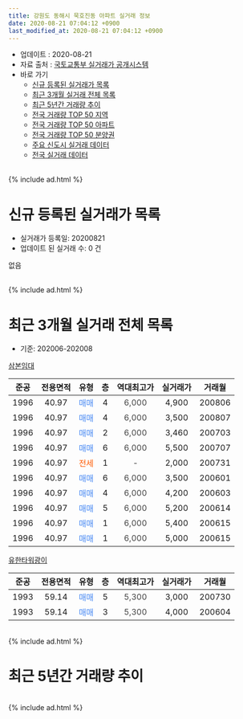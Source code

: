```yaml
---
title: 강원도 동해시 묵호진동 아파트 실거래 정보
date: 2020-08-21 07:04:12 +0900
last_modified_at: 2020-08-21 07:04:12 +0900
---
```


* 업데이트 : 2020-08-21
* 자료 출처 : [국토교통부 실거래가 공개시스템](http://rt.molit.go.kr)
* 바로 가기
    * [신규 등록된 실거래가 목록](#신규-등록된-실거래가-목록)
    * [최근 3개월 실거래 전체 목록](#최근-3개월-실거래-전체-목록)
    * [최근 5년간 거래량 추이](#최근-5년간-거래량-추이)
    * [전국 거래량 TOP 50 지역](https://inasie.github.io/apt-trade-info/최근-3개월-전국에서-가장-거래가-많이-발생한-지역)
    * [전국 거래량 TOP 50 아파트](https://inasie.github.io/apt-trade-info/최근-3개월-전국에서-가장-거래가-많이-발생한-아파트)
    * [전국 거래량 TOP 50 분양권](https://inasie.github.io/apt-trade-info/최근-3개월-전국에서-가장-거래가-많이-발생한-분양권)
    * [주요 신도시 실거래 데이터](https://inasie.github.io/apt-trade-info/주요-신도시)
    * [전국 실거래 데이터](https://inasie.github.io/apt-trade-info/전국)
<br>
{% include ad.html %}
<br>

# 신규 등록된 실거래가 목록
* 실거래가 등록일: 20200821
* 업데이트 된 실거래 수: 0 건

없음

<br>
{% include ad.html %}
<br>

# 최근 3개월 실거래 전체 목록
* 기준: 202006-202008


[삼본임대](https://search.naver.com/search.naver?query=%EA%B0%95%EC%9B%90%EB%8F%84+%EB%8F%99%ED%95%B4%EC%8B%9C+%EB%AC%B5%ED%98%B8%EC%A7%84%EB%8F%99+%EC%82%BC%EB%B3%B8%EC%9E%84%EB%8C%80)

|준공|전용면적|유형|층|역대최고가|실거래가|거래월|
|:---:|:---:|:---:|:---:|:---:|:---:|:---:|
|1996|40.97|<span style="color:#4285f3">매매</span>|4|<span style="color:#444444">6,000</span>|4,900|200806|
|1996|40.97|<span style="color:#4285f3">매매</span>|4|<span style="color:#444444">6,000</span>|3,500|200807|
|1996|40.97|<span style="color:#4285f3">매매</span>|2|<span style="color:#444444">6,000</span>|3,460|200703|
|1996|40.97|<span style="color:#4285f3">매매</span>|6|<span style="color:#444444">6,000</span>|5,500|200707|
|1996|40.97|<span style="color:#ff5a00">전세</span>|1|<span style="color:#444444">-</span>|2,000|200731|
|1996|40.97|<span style="color:#4285f3">매매</span>|6|<span style="color:#444444">6,000</span>|3,500|200601|
|1996|40.97|<span style="color:#4285f3">매매</span>|4|<span style="color:#444444">6,000</span>|4,200|200603|
|1996|40.97|<span style="color:#4285f3">매매</span>|5|<span style="color:#444444">6,000</span>|5,200|200614|
|1996|40.97|<span style="color:#4285f3">매매</span>|1|<span style="color:#444444">6,000</span>|5,400|200615|
|1996|40.97|<span style="color:#4285f3">매매</span>|1|<span style="color:#444444">6,000</span>|5,000|200615|

[유한타워광이](https://search.naver.com/search.naver?query=%EA%B0%95%EC%9B%90%EB%8F%84+%EB%8F%99%ED%95%B4%EC%8B%9C+%EB%AC%B5%ED%98%B8%EC%A7%84%EB%8F%99+%EC%9C%A0%ED%95%9C%ED%83%80%EC%9B%8C%EA%B4%91%EC%9D%B4)

|준공|전용면적|유형|층|역대최고가|실거래가|거래월|
|:---:|:---:|:---:|:---:|:---:|:---:|:---:|
|1993|59.14|<span style="color:#4285f3">매매</span>|5|<span style="color:#444444">5,300</span>|3,000|200730|
|1993|59.14|<span style="color:#4285f3">매매</span>|3|<span style="color:#444444">5,300</span>|4,000|200604|


<br>
{% include ad.html %}
<br>

# 최근 5년간 거래량 추이


<div style="width:100%;">
    <canvas id="deal_progress" height="200"></canvas>
</div>

<script>
new Chart(document.getElementById("deal_progress"), {
    type: 'line',
    data: {
        labels: ['201508','201509','201510','201511','201512','201601','201602','201603','201604','201605','201606','201607','201608','201609','201610','201611','201612','201701','201702','201703','201704','201705','201706','201707','201708','201709','201710','201711','201712','201801','201802','201803','201804','201805','201806','201807','201808','201809','201810','201811','201812','201901','201902','201903','201904','201905','201906','201907','201908','201909','201910','201911','201912','202001','202002','202003','202004','202005','202006','202007','202008'],
        datasets: [{
            label: '매매',
            pointRadius: 1,
            data: [0, 2, 1, 1, 2, 0, 1, 0, 2, 2, 2, 1, 3, 1, 1, 1, 2, 3, 0, 2, 1, 2, 1, 0, 0, 0, 1, 0, 0, 1, 0, 0, 0, 0, 1, 0, 0, 1, 0, 1, 0, 0, 1, 0, 1, 1, 0, 1, 0, 0, 2, 0, 0, 0, 1, 0, 2, 4, 6, 3, 2],
            borderColor: "rgba(255, 201, 14, 1)",
            backgroundColor: "rgba(255, 201, 14, 0.5)",
            fill: false,
            lineTension: 0
        },{
            label: '전월세',
            pointRadius: 1,
            data: [4, 3, 1, 3, 5, 3, 3, 3, 2, 3, 4, 1, 7, 3, 0, 1, 6, 2, 1, 2, 3, 4, 3, 3, 0, 2, 1, 4, 3, 5, 1, 0, 4, 2, 1, 2, 4, 2, 4, 3, 2, 1, 1, 7, 2, 4, 1, 2, 2, 2, 1, 2, 2, 3, 2, 1, 1, 4, 0, 1, 0],
            borderColor: "rgba(0, 141, 185, 1)",
            backgroundColor: "rgba(0, 141, 185, 0.5)",
            fill: false,
            lineTension: 0
        }
        ]
    },
    options: {
        responsive: true,
        title: {
            display: false
        },
        tooltips: {
            mode: 'index',
            intersect: false
        },
        hover: {
            mode: 'nearest',
            intersect: true
        },
        scales: {
            xAxes: [{
                display: true,
                scaleLabel: {
                    display: true,
                    labelString: '년/월'
                }
            }],
            yAxes: [{
                display: true,
                ticks: {
                    suggestedMin: 0,
                },
                scaleLabel: {
                    display: true,
                    labelString: '실거래 수'
                }
            }]
        }
    }
});

</script>


<br>
{% include ad.html %}
<br>

